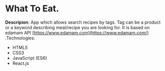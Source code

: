 # **What To Eat.**


**Descripion**: App which allows search recipes by tags. Tag can be a product or a keyword describing meal/recipe you are looking for. It is based on edamam API [https://www.edamam.com](https://www.edamam.com/) .Technologies:

- HTML5
- CSS3
- JavaScript (ES6)
- React.js
